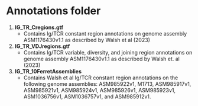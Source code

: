 # Annotations folder
1. **IG_TR_Cregions.gtf**
   - Contains Ig/TCR constant region annotations on genome assembly ASM1176430v1.1 as described by Walsh et al (2023)
2. **IG_TR_VDJregions.gtf**
   - Contains Ig/TCR variable, diversity, and joining region annotations on genome assembly ASM1176430v1.1 as described by Walsh et. al (2023)
3. **IG_TR_10FerretAssemblies**
   - Contains Walsh et al Ig/TCR constant region annotations on the following genome assemblies: ASM985922v1, M1713, ASM985917v1, ASM985921v1, ASM985924v1, ASM985926v1, ASM985923v1, ASM1036756v1, ASM1036757v1, and ASM985912v1.
